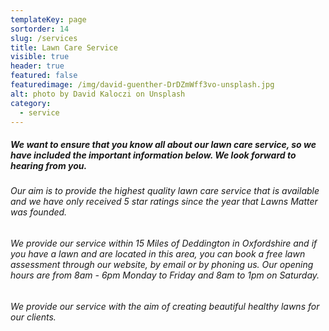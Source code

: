 ```yaml
---
templateKey: page
sortorder: 14
slug: /services
title: Lawn Care Service
visible: true
header: true
featured: false
featuredimage: /img/david-guenther-DrDZmWff3vo-unsplash.jpg
alt: photo by David Kaloczi on Unsplash
category:
  - service
---
```


##### We want to ensure that you know all about our lawn care service, so we have included the important information below. We look forward to hearing from you.

###### Our aim is to provide the highest quality lawn care service that is available and we have only received 5 star ratings since the year that Lawns Matter was founded.

###### We provide our service within 15 Miles of Deddington in Oxfordshire and if you have a lawn and are located in this area, you can book a free lawn assessment through our website, by email or by phoning us. Our opening hours are from 8am - 6pm Monday to Friday and 8am to 1pm on Saturday.

###### We provide our service with the aim of creating beautiful healthy lawns for our clients.
